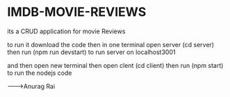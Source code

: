 # IMDB-MOVIE-REVIEWS
its a CRUD application for movie Reviews

to run it download the code
then in one terminal open server (cd server)
then run (npm run devstart) to run server on localhost3001

and then open new terminal 
then open clent (cd client) 
then run (npm start) to run the nodejs code

--->Anurag Rai

